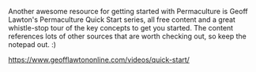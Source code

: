 ---
---

Another awesome resource for getting started with Permaculture is Geoff Lawton's Permaculture Quick Start series, all free content and a great whistle-stop tour of the key concepts to get you started. The content references lots of other sources that are worth checking out, so keep the notepad out. :)

https://www.geofflawtononline.com/videos/quick-start/